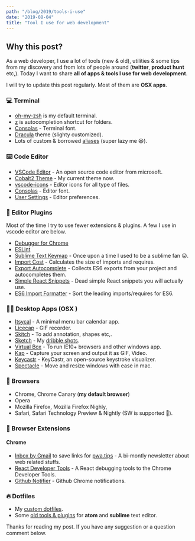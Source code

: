 ```yaml
---
path: "/blog/2019/tools-i-use"
date: "2019-08-04"
title: "Tool I use for web development"
---
```


## Why this post?

As a web developer, I use a lot of tools (new & old), utilities & some tips from my discovery and from lots of people
around (**twitter**, **product hunt** etc,). Today I want to share **all of apps & tools I use for web development**.

I will try to update this post regularly. Most of them are **OSX apps**.

### 💻 Terminal

- [oh-my-zsh](https://github.com/robbyrussell/oh-my-zsh) is my default terminal.
- [z](https://github.com/rupa/z) is autocompletion shortcut for folders.
- [Consolas](https://www.fonts.com/font/microsoft-corporation/consolas?QueryFontType=Web&src=GoogleWebFonts) - Terminal font.
- [Dracula](https://draculatheme.com/zsh/) theme (slighty customized).
- Lots of custom & borrowed [aliases](https://github.com/gokulkrishh/dotfiles/blob/master/oh-my-zsh/aliases) (super lazy me 😆).

### ⌨️ Code Editor

- [VSCode Editor](https://code.visualstudio.com/Download) - An open source code editor from microsoft.
- [Cobalt2 Theme](https://marketplace.visualstudio.com/items?itemName=wesbos.theme-cobalt2) - My current theme now.
- [vscode-icons](https://marketplace.visualstudio.com/items?itemName=robertohuertasm.vscode-icons) - Editor icons for all type of files.
- [Consolas](https://www.fonts.com/font/microsoft-corporation/consolas?QueryFontType=Web&src=GoogleWebFonts) - Editor font.
- [User Settings](https://github.com/gokulkrishh/dotfiles/blob/master/vscode/user-settings.json) - Editor preferences.

### 🔧 Editor Plugins

Most of the time I try to use fewer extensions & plugins. A few I use in vscode editor are below.

- [Debugger for Chrome](https://marketplace.visualstudio.com/items?itemName=msjsdiag.debugger-for-chrome)
- [ESLint](https://marketplace.visualstudio.com/items?itemName=dbaeumer.vscode-eslint)
- [Sublime Text Keymap](https://marketplace.visualstudio.com/items?itemName=ms-vscode.sublime-keybindings) - Once upon a time I used to be a sublime fan 😜.
- [Import Cost](https://marketplace.visualstudio.com/items?itemName=wix.vscode-import-cost) - Calculates the size of imports and requires.
- [Export Autocomplete](https://marketplace.visualstudio.com/items?itemName=capaj.vscode-exports-autocomplete) - Collects ES6 exports from your project and autocompletes them.
- [Simple React Snippets](https://marketplace.visualstudio.com/items?itemName=burkeholland.simple-react-snippets) -
Dead simple React snippets you will actually use.
- [ES6 Import Formatter](https://marketplace.visualstudio.com/items?itemName=henry-li.vscode-import-formatter) - Sort
the leading imports/requires for ES6.

### 👨‍💻 Desktop Apps (OSX )

- [Itsycal](https://www.mowglii.com/itsycal/) - A minimal menu bar calendar app.
- [Licecap](https://www.cockos.com/licecap/) - GIF recorder.
- [Skitch](https://evernote.com/products/skitch) - To add annotation, shapes etc,.
- [Sketch](https://www.sketchapp.com/) - My [dribble shots](https://dribbble.com/gokulkrishh).
- [Virtual Box](https://www.virtualbox.org/wiki/Mac%20OS%20X%20build%20instructions) - To run IE10+ browsers and other windows app.
- [Kap](https://getkap.co/) - Capture your screen and output it as GIF, Video.
- [Keycastr](https://github.com/keycastr/keycastr) - KeyCastr, an open-source keystroke visualizer.
- [Spectacle](https://www.spectacleapp.com/) - Move and resize windows with ease in mac.

### 🎉 Browsers

- Chrome, Chrome Canary (**my default browser**)
- Opera
- Mozilla Firefox, Mozilla Firefox Nighly,
- Safari, Safari Technology Preview & Nightly (SW is supported 😬).

### 🔩 Browser Extensions

#### Chrome

- [Inbox by Gmail](https://chrome.google.com/webstore/detail/inbox-by-gmail/gkljgfmjocfalijkgoogmfffkhmkbgol) to save links for [pwa.tips](pwa.tips) - A bi-montly newsletter about web related stuffs.
- [React Developer Tools](https://chrome.google.com/webstore/detail/react-developer-tools/fmkadmapgofadopljbjfkapdkoienihi?hl=en) - A React debugging tools to the Chrome Developer Tools.
- [Github Notifier](https://chrome.google.com/webstore/detail/github-notifier/hoapibhhppbolnldjengllkcdbpbbgih) - Github Chrome notifications.

### 🔥 Dotfiles

- My [custom dotfiles](https://github.com/gokulkrishh/dotfiles).
- Some [old tools & plugins](https://github.com/gokulkrishh/Tools-I-use) for **atom** and **sublime** text editor.

Thanks for reading my post. If you have any suggestion or a question comment below.
